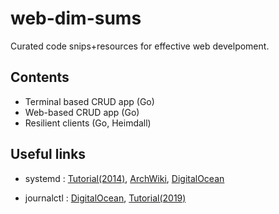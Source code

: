 # web-dim-sums
Curated code snips+resources for effective web develpoment.

## Contents
* Terminal based CRUD app (Go)
* Web-based CRUD app (Go)
* Resilient clients (Go, Heimdall)

## Useful links
* systemd : [Tutorial(2014)](https://www.linux.com/tutorials/understanding-and-using-systemd/), [ArchWiki](https://wiki.archlinux.org/index.php/systemd), [DigitalOcean](https://www.digitalocean.com/community/tutorials/understanding-systemd-units-and-unit-files)

* journalctl : [DigitalOcean](https://www.digitalocean.com/community/tutorials/how-to-use-journalctl-to-view-and-manipulate-systemd-logs), [Tutorial(2019)](https://www.thegeekdiary.com/beginners-guide-to-journalctl-how-to-use-journalctl-to-view-and-manipulate-systemd-logs/)
